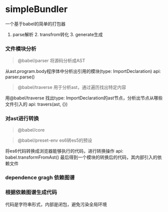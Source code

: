 # simpleBundler
一个基于babel的简单的打包器
1. parse解析 2. transfrom转化 3. generate生成

### 文件模块分析

> @babel/parser 将源码分析成AST

从ast.program.body程序体中分析出引用的模块(type: ImportDeclaration)
api: parser.parse()

> @babel/traverse 用于分析ast，通过遍历找出特定内容

用@babel/traverse 找出type: ImportDeclaration的ast节点，分析出节点从哪些文件引入的
api: travers(ast, {})

### 对ast进行转换
> @babel/core    

> @babel/preset-env es6转es5的预设

将es6代码转换成浏览器能够执行的代码，进行转换操作  api: babel.transformFromAst()
最后得到一个模块的转换后的代码，其内部引入的依赖文件


### dependence gragh 依赖图谱

### 根据依赖图谱生成代码

代码是字符串形式，内部是闭包，避免污染全局环境

